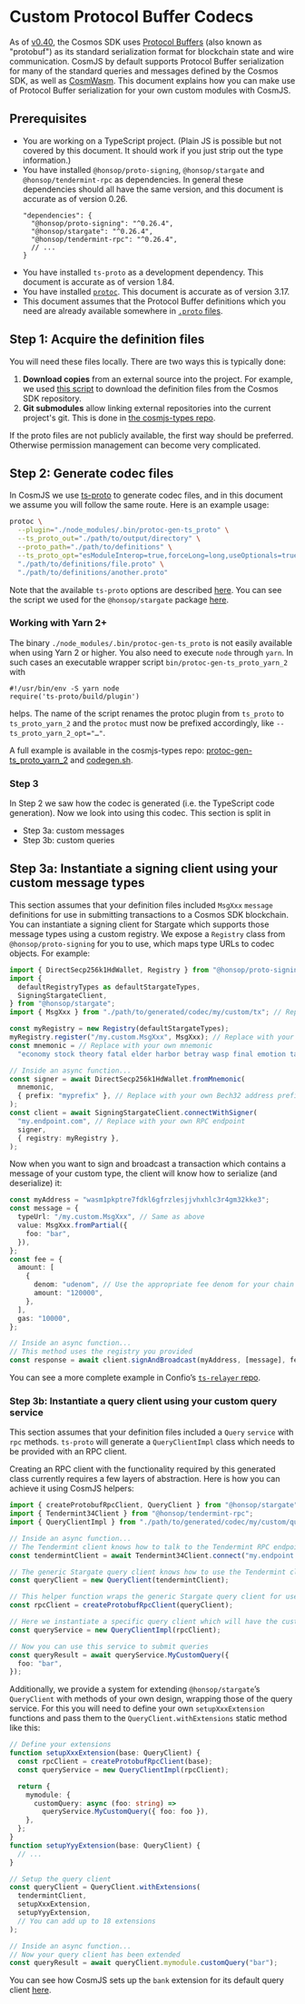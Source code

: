 # Custom Protocol Buffer Codecs

As of [v0.40](https://github.com/cosmos/cosmos-sdk/releases/tag/v0.40.0), the
Cosmos SDK uses
[Protocol Buffers](https://developers.google.com/protocol-buffers) (also known
as "protobuf") as its standard serialization format for blockchain state and
wire communication. CosmJS by default supports Protocol Buffer serialization for
many of the standard queries and messages defined by the Cosmos SDK, as well as
[CosmWasm](https://github.com/CosmWasm/wasmd). This document explains how you
can make use of Protocol Buffer serialization for your own custom modules with
CosmJS.

## Prerequisites

- You are working on a TypeScript project. (Plain JS is possible but not covered
  by this document. It should work if you just strip out the type information.)
- You have installed `@honsop/proto-signing`, `@honsop/stargate` and
  `@honsop/tendermint-rpc` as dependencies. In general these dependencies should
  all have the same version, and this document is accurate as of version 0.26.
  ```
  "dependencies": {
    "@honsop/proto-signing": "^0.26.4",
    "@honsop/stargate": "^0.26.4",
    "@honsop/tendermint-rpc": "^0.26.4",
    // ...
  }
  ```
- You have installed `ts-proto` as a development dependency. This document is
  accurate as of version 1.84.
- You have installed [`protoc`](https://github.com/protocolbuffers/protobuf).
  This document is accurate as of version 3.17.
- This document assumes that the Protocol Buffer definitions which you need are
  already available somewhere in
  [`.proto` files](https://developers.google.com/protocol-buffers/docs/proto).

## Step 1: Acquire the definition files

You will need these files locally. There are two ways this is typically done:

1. **Download copies** from an external source into the project. For example, we
   used
   [this script](https://github.com/cosmos/cosmjs/blob/v0.25.6/packages/stargate/scripts/get-proto.sh)
   to download the definition files from the Cosmos SDK repository.
2. **Git submodules** allow linking external repositories into the current
   project's git. This is done in
   [the cosmjs-types repo](https://github.com/confio/cosmjs-types).

If the proto files are not publicly available, the first way should be
preferred. Otherwise permission management can become very complicated.

## Step 2: Generate codec files

In CosmJS we use [ts-proto](https://github.com/stephenh/ts-proto) to generate
codec files, and in this document we assume you will follow the same route. Here
is an example usage:

```sh
protoc \
  --plugin="./node_modules/.bin/protoc-gen-ts_proto" \
  --ts_proto_out="./path/to/output/directory" \
  --proto_path="./path/to/definitions" \
  --ts_proto_opt="esModuleInterop=true,forceLong=long,useOptionals=true" \
  "./path/to/definitions/file.proto" \
  "./path/to/definitions/another.proto"
```

Note that the available `ts-proto` options are described
[here](https://github.com/stephenh/ts-proto#supported-options). You can see the
script we used for the `@honsop/stargate` package
[here](https://github.com/cosmos/cosmjs/blob/v0.25.6/packages/stargate/scripts/define-proto.sh).

### Working with Yarn 2+

The binary `./node_modules/.bin/protoc-gen-ts_proto` is not easily available
when using Yarn 2 or higher. You also need to execute `node` through `yarn`. In
such cases an executable wrapper script `bin/protoc-gen-ts_proto_yarn_2` with

```
#!/usr/bin/env -S yarn node
require('ts-proto/build/plugin')
```

helps. The name of the script renames the protoc plugin from `ts_proto` to
`ts_proto_yarn_2` and the `protoc` must now be prefixed accordingly, like
`--ts_proto_yarn_2_opt="…"`.

A full example is available in the cosmjs-types repo:
[protoc-gen-ts_proto_yarn_2](https://github.com/confio/cosmjs-types/blob/v0.2.1/bin/protoc-gen-ts_proto_yarn_2)
and
[codegen.sh](https://github.com/confio/cosmjs-types/blob/v0.2.1/scripts/codegen.sh).

### Step 3

In Step 2 we saw how the codec is generated (i.e. the TypeScript code
generation). Now we look into using this codec. This section is split in

- Step 3a: custom messages
- Step 3b: custom queries

## Step 3a: Instantiate a signing client using your custom message types

This section assumes that your definition files included `MsgXxx` `message`
definitions for use in submitting transactions to a Cosmos SDK blockchain. You
can instantiate a signing client for Stargate which supports those message types
using a custom registry. We expose a `Registry` class from
`@honsop/proto-signing` for you to use, which maps type URLs to codec objects.
For example:

```ts
import { DirectSecp256k1HdWallet, Registry } from "@honsop/proto-signing";
import {
  defaultRegistryTypes as defaultStargateTypes,
  SigningStargateClient,
} from "@honsop/stargate";
import { MsgXxx } from "./path/to/generated/codec/my/custom/tx"; // Replace with your own Msg import

const myRegistry = new Registry(defaultStargateTypes);
myRegistry.register("/my.custom.MsgXxx", MsgXxx); // Replace with your own type URL and Msg class
const mnemonic = // Replace with your own mnemonic
  "economy stock theory fatal elder harbor betray wasp final emotion task crumble siren bottom lizard educate guess current outdoor pair theory focus wife stone";

// Inside an async function...
const signer = await DirectSecp256k1HdWallet.fromMnemonic(
  mnemonic,
  { prefix: "myprefix" }, // Replace with your own Bech32 address prefix
);
const client = await SigningStargateClient.connectWithSigner(
  "my.endpoint.com", // Replace with your own RPC endpoint
  signer,
  { registry: myRegistry },
);
```

Now when you want to sign and broadcast a transaction which contains a message
of your custom type, the client will know how to serialize (and deserialize) it:

```ts
const myAddress = "wasm1pkptre7fdkl6gfrzlesjjvhxhlc3r4gm32kke3";
const message = {
  typeUrl: "/my.custom.MsgXxx", // Same as above
  value: MsgXxx.fromPartial({
    foo: "bar",
  }),
};
const fee = {
  amount: [
    {
      denom: "udenom", // Use the appropriate fee denom for your chain
      amount: "120000",
    },
  ],
  gas: "10000",
};

// Inside an async function...
// This method uses the registry you provided
const response = await client.signAndBroadcast(myAddress, [message], fee);
```

You can see a more complete example in Confio’s
[`ts-relayer` repo](https://github.com/confio/ts-relayer/blob/v0.3.1/src/lib/ibcclient.ts).

### Step 3b: Instantiate a query client using your custom query service

This section assumes that your definition files included a `Query` `service`
with `rpc` methods. `ts-proto` will generate a `QueryClientImpl` class which
needs to be provided with an RPC client.

Creating an RPC client with the functionality required by this generated class
currently requires a few layers of abstraction. Here is how you can achieve it
using CosmJS helpers:

```ts
import { createProtobufRpcClient, QueryClient } from "@honsop/stargate";
import { Tendermint34Client } from "@honsop/tendermint-rpc";
import { QueryClientImpl } from "./path/to/generated/codec/my/custom/query";

// Inside an async function...
// The Tendermint client knows how to talk to the Tendermint RPC endpoint
const tendermintClient = await Tendermint34Client.connect("my.endpoint.com");

// The generic Stargate query client knows how to use the Tendermint client to submit unverified ABCI queries
const queryClient = new QueryClient(tendermintClient);

// This helper function wraps the generic Stargate query client for use by the specific generated query client
const rpcClient = createProtobufRpcClient(queryClient);

// Here we instantiate a specific query client which will have the custom methods defined in the .proto file
const queryService = new QueryClientImpl(rpcClient);

// Now you can use this service to submit queries
const queryResult = await queryService.MyCustomQuery({
  foo: "bar",
});
```

Additionally, we provide a system for extending `@honsop/stargate`’s
`QueryClient` with methods of your own design, wrapping those of the query
service. For this you will need to define your own `setupXxxExtension` functions
and pass them to the `QueryClient.withExtensions` static method like this:

```ts
// Define your extensions
function setupXxxExtension(base: QueryClient) {
  const rpcClient = createProtobufRpcClient(base);
  const queryService = new QueryClientImpl(rpcClient);

  return {
    mymodule: {
      customQuery: async (foo: string) =>
        queryService.MyCustomQuery({ foo: foo }),
    },
  };
}
function setupYyyExtension(base: QueryClient) {
  // ...
}

// Setup the query client
const queryClient = QueryClient.withExtensions(
  tendermintClient,
  setupXxxExtension,
  setupYyyExtension,
  // You can add up to 18 extensions
);

// Inside an async function...
// Now your query client has been extended
const queryResult = await queryClient.mymodule.customQuery("bar");
```

You can see how CosmJS sets up the `bank` extension for its default query client
[here](https://github.com/cosmos/cosmjs/blob/v0.26.4/packages/stargate/src/queries/bank.ts).
